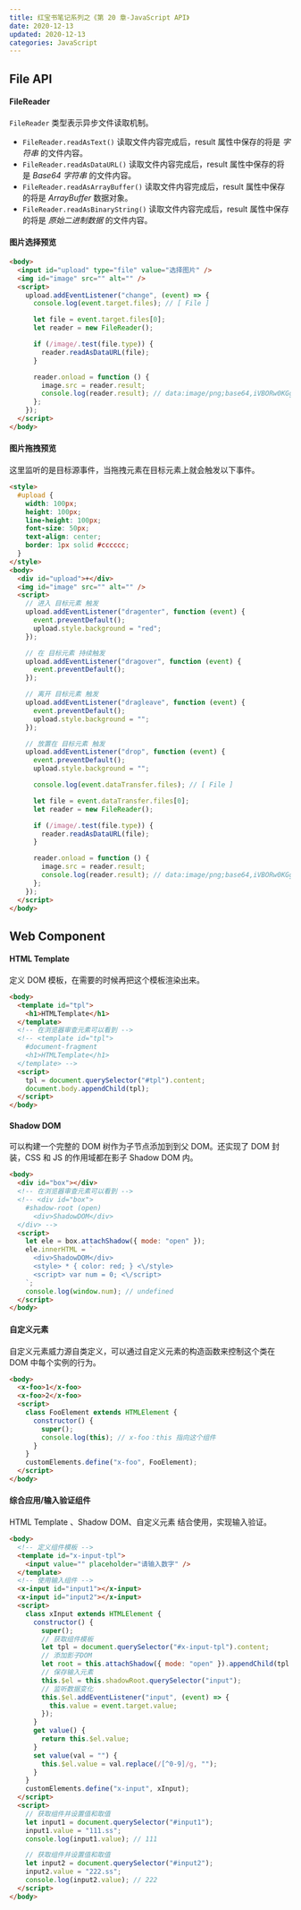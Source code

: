 ```yaml
---
title: 红宝书笔记系列之《第 20 章-JavaScript API》
date: 2020-12-13
updated: 2020-12-13
categories: JavaScript
---
```


## File API

#### FileReader

`FileReader` 类型表示异步文件读取机制。

- `FileReader.readAsText()` 读取文件内容完成后，result 属性中保存的将是 _字符串_ 的文件内容。
- `FileReader.readAsDataURL()` 读取文件内容完成后，result 属性中保存的将是 _Base64 字符串_ 的文件内容。
- `FileReader.readAsArrayBuffer()` 读取文件内容完成后，result 属性中保存的将是 _ArrayBuffer_ 数据对象。
- `FileReader.readAsBinaryString()` 读取文件内容完成后，result 属性中保存的将是 _原始二进制数据_ 的文件内容。

#### 图片选择预览

```html
<body>
  <input id="upload" type="file" value="选择图片" />
  <img id="image" src="" alt="" />
  <script>
    upload.addEventListener("change", (event) => {
      console.log(event.target.files); // [ File ]

      let file = event.target.files[0];
      let reader = new FileReader();

      if (/image/.test(file.type)) {
        reader.readAsDataURL(file);
      }

      reader.onload = function () {
        image.src = reader.result;
        console.log(reader.result); // data:image/png;base64,iVBORw0KGg
      };
    });
  </script>
</body>
```

#### 图片拖拽预览

这里监听的是目标源事件，当拖拽元素在目标元素上就会触发以下事件。

```html
<style>
  #upload {
    width: 100px;
    height: 100px;
    line-height: 100px;
    font-size: 50px;
    text-align: center;
    border: 1px solid #cccccc;
  }
</style>
<body>
  <div id="upload">+</div>
  <img id="image" src="" alt="" />
  <script>
    // 进入 目标元素 触发
    upload.addEventListener("dragenter", function (event) {
      event.preventDefault();
      upload.style.background = "red";
    });

    // 在 目标元素 持续触发
    upload.addEventListener("dragover", function (event) {
      event.preventDefault();
    });

    // 离开 目标元素 触发
    upload.addEventListener("dragleave", function (event) {
      event.preventDefault();
      upload.style.background = "";
    });

    // 放置在 目标元素 触发
    upload.addEventListener("drop", function (event) {
      event.preventDefault();
      upload.style.background = "";

      console.log(event.dataTransfer.files); // [ File ]

      let file = event.dataTransfer.files[0];
      let reader = new FileReader();

      if (/image/.test(file.type)) {
        reader.readAsDataURL(file);
      }

      reader.onload = function () {
        image.src = reader.result;
        console.log(reader.result); // data:image/png;base64,iVBORw0KGg
      };
    });
  </script>
</body>
```

## Web Component

#### HTML Template

定义 DOM 模板，在需要的时候再把这个模板渲染出来。

```html
<body>
  <template id="tpl">
    <h1>HTMLTemplate</h1>
  </template>
  <!-- 在浏览器审查元素可以看到 -->
  <!-- <template id="tpl">
    #document-fragment
    <h1>HTMLTemplate</h1>
  </template> -->
  <script>
    tpl = document.querySelector("#tpl").content;
    document.body.appendChild(tpl);
  </script>
</body>
```

#### Shadow DOM

可以构建一个完整的 DOM 树作为子节点添加到到父 DOM。还实现了 DOM 封装，CSS 和 JS 的作用域都在影子 Shadow DOM 内。

```html
<body>
  <div id="box"></div>
  <!-- 在浏览器审查元素可以看到 -->
  <!-- <div id="box">
    #shadow-root (open)
      <div>ShadowDOM</div>
  </div> -->
  <script>
    let ele = box.attachShadow({ mode: "open" });
    ele.innerHTML = `
      <div>ShadowDOM</div>
      <style> * { color: red; } <\/style>
      <script> var num = 0; <\/script>
    `;
    console.log(window.num); // undefined
  </script>
</body>
```

#### 自定义元素

自定义元素威力源自类定义，可以通过自定义元素的构造函数来控制这个类在 DOM 中每个实例的行为。

```html
<body>
  <x-foo>1</x-foo>
  <x-foo>2</x-foo>
  <script>
    class FooElement extends HTMLElement {
      constructor() {
        super();
        console.log(this); // x-foo：this 指向这个组件
      }
    }
    customElements.define("x-foo", FooElement);
  </script>
</body>
```

#### 综合应用/输入验证组件

HTML Template 、Shadow DOM、自定义元素 结合使用，实现输入验证。

```html
<body>
  <!-- 定义组件模板 -->
  <template id="x-input-tpl">
    <input value="" placeholder="请输入数字" />
  </template>
  <!-- 使用输入组件 -->
  <x-input id="input1"></x-input>
  <x-input id="input2"></x-input>
  <script>
    class xInput extends HTMLElement {
      constructor() {
        super();
        // 获取组件模板
        let tpl = document.querySelector("#x-input-tpl").content;
        // 添加影子DOM
        let root = this.attachShadow({ mode: "open" }).appendChild(tpl.cloneNode(true));
        // 保存输入元素
        this.$el = this.shadowRoot.querySelector("input");
        // 监听数据变化
        this.$el.addEventListener("input", (event) => {
          this.value = event.target.value;
        });
      }
      get value() {
        return this.$el.value;
      }
      set value(val = "") {
        this.$el.value = val.replace(/[^0-9]/g, "");
      }
    }
    customElements.define("x-input", xInput);
  </script>
  <script>
    // 获取组件并设置值和取值
    let input1 = document.querySelector("#input1");
    input1.value = "111.ss";
    console.log(input1.value); // 111

    // 获取组件并设置值和取值
    let input2 = document.querySelector("#input2");
    input2.value = "222.ss";
    console.log(input2.value); // 222
  </script>
</body>
```
